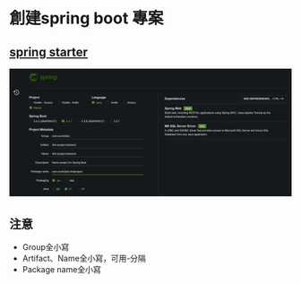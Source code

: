 # 創建spring boot 專案

## [spring starter](https://start.spring.io/)
![img.png](img.png)

## 注意
- Group全小寫
- Artifact、Name全小寫，可用-分隔
- Package name全小寫
